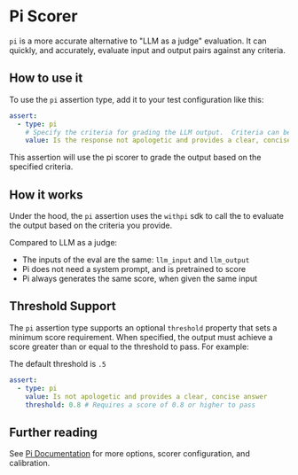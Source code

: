 # Pi Scorer

`pi` is a more accurate alternative to "LLM as a judge" evaluation.  It can quickly, and accurately, 
evaluate input and output pairs against any criteria.


## How to use it

To use the `pi` assertion type, add it to your test configuration like this:

```yaml
assert:
  - type: pi
    # Specify the criteria for grading the LLM output.  Criteria can be a string
    value: Is the response not apologetic and provides a clear, concise answer?
```

This assertion will use the pi scorer to grade the output based on the specified criteria.

## How it works

Under the hood, the `pi` assertion uses the `withpi` sdk to call the to  evaluate the output based on the criteria you provide. 

Compared to LLM as a judge:
- The inputs of the eval are the same: `llm_input` and `llm_output`
- Pi does not need a system prompt, and is pretrained to score
- Pi always generates the same score, when given the same input


## Threshold Support

The `pi` assertion type supports an optional `threshold` property that sets a minimum score requirement. When specified, the output must achieve a score greater than or equal to the threshold to pass. For example:


The default threshold is `.5`


```yaml
assert:
  - type: pi
    value: Is not apologetic and provides a clear, concise answer
    threshold: 0.8 # Requires a score of 0.8 or higher to pass
```


## Further reading

See [Pi Documentation](https://docs.withpi.ai) for more options, scorer configuration, and calibration.
